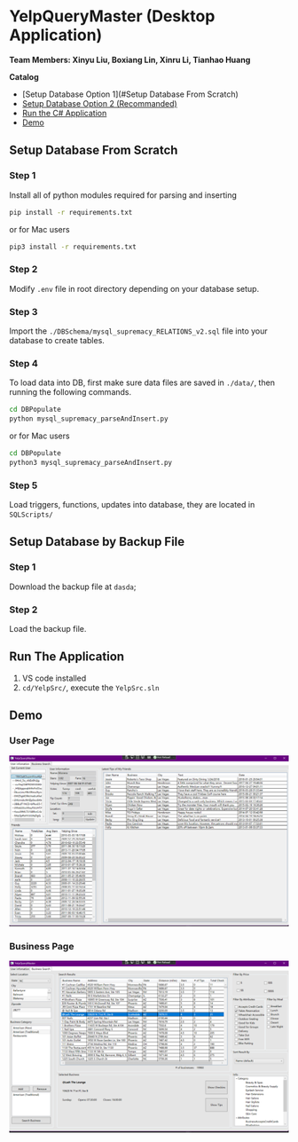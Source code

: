 # YelpQueryMaster (Desktop Application)

**Team Members: Xinyu Liu, Boxiang Lin, Xinru Li, Tianhao Huang**

**Catalog**

- [Setup Database Option 1](#Setup Database From Scratch)
- [Setup Database Option 2 (Recommanded)](#Setup-Database-by-Backup-File)
- [Run the C# Application](#Setup-Database-by-Backup-File)
- [Demo](#Demo)



## Setup Database From Scratch

### Step 1
Install all of python modules required for parsing and inserting
```bash
pip install -r requirements.txt
```
or for Mac users
```bash
pip3 install -r requirements.txt
```
### Step 2
Modify `.env` file in root directory depending on your database setup.

### Step 3
Import the `./DBSchema/mysql_supremacy_RELATIONS_v2.sql` file into your database to create tables.

### Step 4
To load data into DB, first make sure data files are saved in `./data/`, then running the following commands.
```bash
cd DBPopulate
python mysql_supremacy_parseAndInsert.py
```
or for Mac users

```bash
cd DBPopulate
python3 mysql_supremacy_parseAndInsert.py
```

### Step 5

Load triggers, functions, updates into database, they are located in `SQLScripts/`



## Setup Database by Backup File

### Step 1

Download the backup file at `dasda`;

### Step 2

Load the backup file.





## Run The Application

1. VS code installed
2. `cd/YelpSrc/`, execute the `YelpSrc.sln`



## Demo

### User Page

![](Images/UserPage.png)



### Business Page

![](Images/BusinessPage.png)